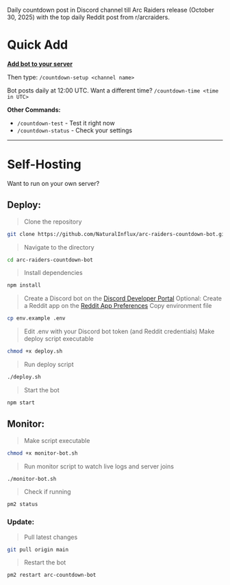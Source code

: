 Daily countdown post in Discord channel till Arc Raiders release (October 30, 2025) with the top daily Reddit post from r/arcraiders.

# Quick Add

[**Add bot to your server**](https://discord.com/oauth2/authorize?client_id=1413486967525478462&permissions=51264&integration_type=0&scope=bot)

Then type:
`/countdown-setup <channel name>`

Bot posts daily at 12:00 UTC.
Want a different time?
`/countdown-time <time in UTC>`

**Other Commands:**
- `/countdown-test` - Test it right now
- `/countdown-status` - Check your settings

---

# Self-Hosting

Want to run on your own server?

## Deploy:
> Clone the repository
```bash
git clone https://github.com/NaturalInflux/arc-raiders-countdown-bot.git
```
> Navigate to the directory
```bash
cd arc-raiders-countdown-bot
```
> Install dependencies
```bash
npm install
```
> Create a Discord bot on the [Discord Developer Portal](https://discord.com/developers/applications)
> Optional: Create a Reddit app on the [Reddit App Preferences](https://www.reddit.com/prefs/apps)
> Copy environment file
```bash
cp env.example .env
```
> Edit .env with your Discord bot token (and Reddit credentials)
> Make deploy script executable
```bash
chmod +x deploy.sh
```
> Run deploy script
```bash
./deploy.sh
```
> Start the bot
```bash
npm start
```

## Monitor:
> Make script executable
```bash
chmod +x monitor-bot.sh
```
> Run monitor script to watch live logs and server joins
```bash
./monitor-bot.sh
```
> Check if running
```bash
pm2 status
```

### Update:
> Pull latest changes
```bash
git pull origin main
```
> Restart the bot
```bash
pm2 restart arc-countdown-bot
```